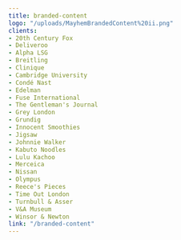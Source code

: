 ```yaml
---
title: branded-content
logo: "/uploads/MayhemBrandedContent%20ii.png"
clients:
- 20th Century Fox
- Deliveroo
- Alpha LSG
- Breitling
- Clinique
- Cambridge University
- Condé Nast
- Edelman
- Fuse International
- The Gentleman's Journal
- Grey London
- Grundig
- Innocent Smoothies
- Jigsaw
- Johnnie Walker
- Kabuto Noodles
- Lulu Kachoo
- Merceica
- Nissan
- Olympus
- Reece's Pieces
- Time Out London
- Turnbull & Asser
- V&A Museum
- Winsor & Newton
link: "/branded-content"
---
```


